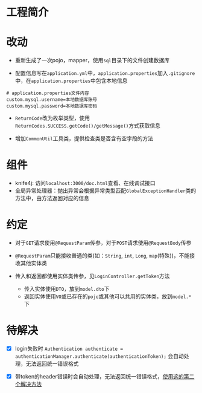 # 工程简介

# 改动

- 重新生成了一次pojo，mapper，使用`sql`目录下的文件创建数据库

- 配置信息写在`application.yml`中，`application.properties`加入`.gitignore`中，在`application.properties`中包含本地信息

```properties
# application.properties文件内容
custom.mysql.username=本地数据库账号
custom.mysql.password=本地数据库密码
```

- `ReturnCode`改为枚举类型，使用`ReturnCodes.SUCCESS.getCode()/getMessage()`方式获取信息

- 增加`CommonUtil`工具类，提供检查类是否含有空字段的方法

# 组件

- knife4j: 访问`localhost:3000/doc.html`查看、在线调试接口
- 全局异常处理器：抛出异常会根据异常类型匹配`GlobalExceptionHandler`类的方法中，由方法返回对应的信息

# 约定

- 对于`GET`请求使用`@RequestParam`传参，对于`POST`请求使用`@RequestBody`传参

- `@RequestParam`只能接收普通的类(如：`String`, `int`, `Long`, `map`(特殊))，不能接收其他实体类

- 传入和返回都使用实体类传参，见`LoginController.getToken`方法
  - 传入实体使用`DTO`，放到`model.dto`下
  - 返回实体使用`VO`或已存在的`pojo`或其他可以共用的实体类，放到`model.*`下
  
# 待解决
- [x] login失败时 `Authentication authenticate = authenticationManager.authenticate(authenticationToken);` 会自动处理，无法返回统一错误格式

- [x] 带token的header错误时会自动处理，无法返回统一错误格式，[使用这的第二个解决方法](https://blog.csdn.net/m0_37731470/article/details/116754395)